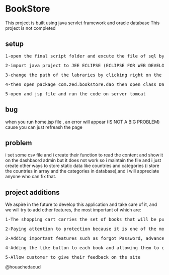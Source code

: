 # BookStore

<p>
This project is built using java servlet framework and oracle database This project is not completed
</p>

## setup

<pre>1-open the final script folder and excute the file of sql by creating the tables and fill it </pre>
<pre>2-import java project to JEE ECLIPSE (ECLIPSE FOR WEB DEVELOPERS)</pre>
<pre>3-change the path of the labraries by clicking right on the project enter to build path configuration</pre>
<pre>4-then open package com.zed.bookstore.dao then open class DatabaseConnection and change the variables according to your oracle configs</pre>
<pre>5-open and jsp file and run the code on server tomcat</pre>


## bug
<p>
when you run home.jsp file , an error will appear (IS NOT A BIG PROBLEM) cause you can just refreash the page 
</p>

## problem 
i set some csv file and i create their function to read the content and show it on the dashbaord admin but it does not work so i maintain the file and i just create 
other ways to store static data like countries and categories (i store the countries in array and the categories in database),and i will appreciate anyone who can 
fix that.

## project additions
<p>We aspire in the future to develop this application and take care of it, and we will try to add other features, the most important of which are: </p>
<pre>1-The shopping cart carries the set of books that will be purchased, as well as adding modern payment methods, and the process of shipping.</pre>
<pre>2-Paying attention to protection because it is one of the most important things, such as checking the entered data and preventing the upload of harmful files, etc.</pre>  
<pre>3-Adding important features such as forgot Password, advanced search, adding multiple languages to the store, Responsive site with different screens</pre>
<pre>4-Adding the like button to each book and allowing them to comment their opinion on the book</pre>
<pre>5-Allow customer to give their feedback on the site </pre>

@houachedaoud
